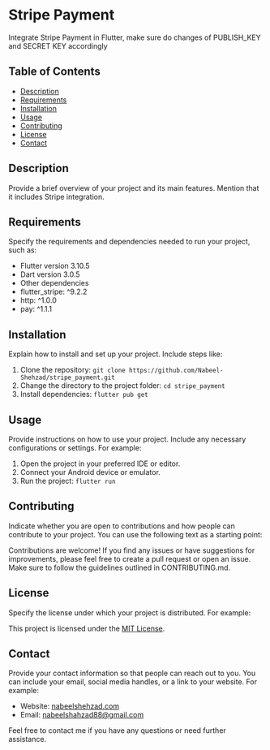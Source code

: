 # Stripe Payment

Integrate Stripe Payment in Flutter, make sure do changes of PUBLISH_KEY and SECRET KEY accordingly

## Table of Contents
- [Description](#description)
- [Requirements](#requirements)
- [Installation](#installation)
- [Usage](#usage)
- [Contributing](#contributing)
- [License](#license)
- [Contact](#contact)

## Description
Provide a brief overview of your project and its main features. Mention that it includes Stripe integration.

## Requirements
Specify the requirements and dependencies needed to run your project, such as:

- Flutter version 3.10.5
- Dart version 3.0.5
- Other dependencies 
- flutter_stripe: ^9.2.2 
- http: ^1.0.0 
- pay: ^1.1.1

## Installation
Explain how to install and set up your project. Include steps like:

1. Clone the repository: `git clone https://github.com/Nabeel-Shehzad/stripe_payment.git`
2. Change the directory to the project folder: `cd stripe_payment`
3. Install dependencies: `flutter pub get`

## Usage
Provide instructions on how to use your project. Include any necessary configurations or settings. For example:

1. Open the project in your preferred IDE or editor.
2. Connect your Android device or emulator.
3. Run the project: `flutter run`

## Contributing
Indicate whether you are open to contributions and how people can contribute to your project. You can use the following text as a starting point:

Contributions are welcome! If you find any issues or have suggestions for improvements, please feel free to create a pull request or open an issue. Make sure to follow the guidelines outlined in CONTRIBUTING.md.

## License
Specify the license under which your project is distributed. For example:

This project is licensed under the [MIT License](https://opensource.org/licenses/MIT).

## Contact
Provide your contact information so that people can reach out to you. You can include your email, social media handles, or a link to your website. For example:

- Website: [nabeelshehzad.com](https://nabeelshehzad.com)
- Email: nabeelshahzad88@gmail.com

Feel free to contact me if you have any questions or need further assistance.
